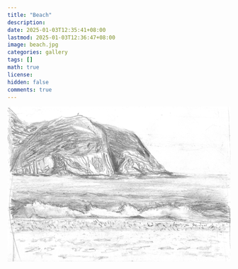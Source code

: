 ```yaml
---
title: "Beach"
description: 
date: 2025-01-03T12:35:41+08:00
lastmod: 2025-01-03T12:36:47+08:00
image: beach.jpg
categories: gallery
tags: []
math: true
license: 
hidden: false
comments: true
---
```


![beach](beach.jpg)

